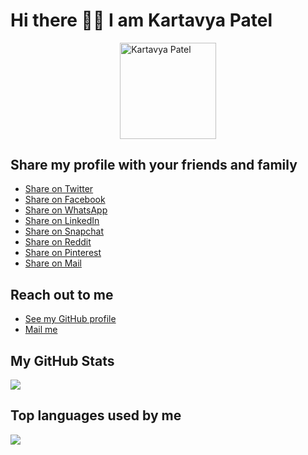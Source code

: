<!--
### Hi there 👋
**patelka2211/patelka2211** is a ✨ _special_ ✨ repository because its `README.md` (this file) appears on your GitHub profile.

Here are some ideas to get you started:

- 🔭 I’m currently working on ...
- 🌱 I’m currently learning ...
- 👯 I’m looking to collaborate on ...
- 🤔 I’m looking for help with ...
- 💬 Ask me about ...
- 📫 How to reach me: ...
- 😄 Pronouns: ...
- ⚡ Fun fact: ...
-->
<!-- |Facebook|Whatsapp| -->

<!-- ||Share with your friends and family| -->

# Hi there 👋🏻 I am Kartavya Patel

<div style=" display: flex; flex-direction: column; align-items: center;"><img style="width: 16vw;" src="https://avatars.githubusercontent.com/u/82671701" alt="Kartavya Patel"></div>

## Share my profile with your friends and family

-   [Share on Twitter](https://twitter.com/intent/tweet?text=Check%20out%20Kartavya%20Patel's%20GitHub%20profile&url=https%3A%2F%2Fgithub.com%2Fpatelka2211&hashtags=KP "Share on Twitter")
-   [Share on Facebook](https://www.facebook.com/sharer/sharer.php?t=Check%20out%20Kartavya%20Patel's%20GitHub%20profile&u=https%3A%2F%2Fgithub.com%2Fpatelka2211 "Share on Facebook")
-   [Share on WhatsApp](https://api.whatsapp.com/send?text=Check%20out%20Kartavya%20Patel's%20GitHub%20profile%0Ahttps%3A%2F%2Fgithub.com%2Fpatelka2211 "Share on WhatsApp")
-   [Share on LinkedIn](https://www.linkedin.com/cws/share?url=Check%20out%20Kartavya%20Patel's%20GitHub%20profile%0Ahttps%3A%2F%2Fgithub.com%2Fpatelka2211 "Share on LinkedIn")
-   [Share on Snapchat](https://snapchat.com/scan?attachmentUrl=https%3A%2F%2Fgithub.com%2Fpatelka2211 "Share on Snapchat")
-   [Share on Reddit](https://reddit.com/submit?title=Check%20out%20Kartavya%20Patel's%20GitHub%20profile&url=https%3A%2F%2Fgithub.com%2Fpatelka2211 "Share on Reddit")
-   [Share on Pinterest](https://www.pinterest.com/pin/create/button/?description=Check%20out%20Kartavya%20Patel's%20GitHub%20profile&url=https%3A%2F%2Fgithub.com%2Fpatelka2211&media=https://avatars.githubusercontent.com/u/82671701&method=button "Share on Pinterest")
-   [Share on Mail](mailto:?subject=Check%20out%20Kartavya%20Patel's%20GitHub%20profile&body=https%3A%2F%2Fgithub.com%2Fpatelka2211 "Share on Mail")

## Reach out to me

-   [See my GitHub profile](https://www.github.com/patelka2211 "Kartavya Patel no GitHub")
-   [Mail me](mailto:patelka2211@gmail.com "Mail to Kartavya Patel")

## My GitHub Stats

[![](https://github-readme-stats.vercel.app/api?username=patelka2211)](https://github.com/patelka2211)

## Top languages used by me

[![](https://github-readme-stats.vercel.app/api/top-langs/?username=patelka2211&layout=compact)](https://github.com/patelka2211)
